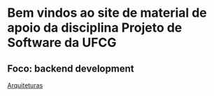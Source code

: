 # Bem vindos ao site de material de apoio da disciplina Projeto de Software da UFCG
## Foco: backend development 

[Arquiteturas](projsw.github.io/material/back_arquitetura)
